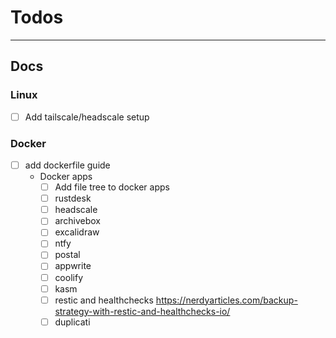 # Todos

---

## Docs

### Linux

- [ ] Add tailscale/headscale setup

### Docker

- [ ] add dockerfile guide
  - Docker apps
    - [ ] Add file tree to docker apps
    - [ ] rustdesk
    - [ ] headscale
    - [ ] archivebox
    - [ ] excalidraw
    - [ ] ntfy
    - [ ] postal
    - [ ] appwrite
    - [ ] coolify
    - [ ] kasm
    - [ ] restic and healthchecks https://nerdyarticles.com/backup-strategy-with-restic-and-healthchecks-io/
    - [ ] duplicati
